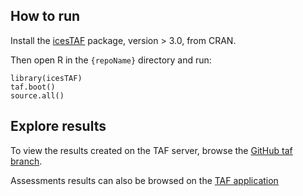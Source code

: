## How to run

Install the [icesTAF](https://github.com/ices-tools-prod/icesTAF) package, version > 3.0, from CRAN.

Then open R in the `{repoName}` directory and run:

```
library(icesTAF)
taf.boot()
source.all()
```

## Explore results

To view the results created on the TAF server, browse the
[GitHub taf branch](https://github.com/ices-taf/{repoName}/tree/taf).

Assessments results can also be browsed on the
[TAF application](https://taf.ices.dk/app/stock#!/{year}/{stock})
